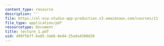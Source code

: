 ```yaml
---
content_type: resource
description: ''
file: https://ol-ocw-studio-app-production.s3.amazonaws.com/courses/11-947-new-century-cities-real-estate-digital-technology-and-design-fall-2004/490f5b7fbe853a688e9425ada4300d29_lecture_1.pdf
file_type: application/pdf
resourcetype: Document
title: lecture_1.pdf
uid: 490f5b7f-be85-3a68-8e94-25ada4300d29
---
```

